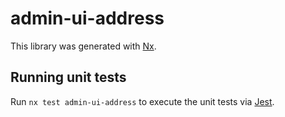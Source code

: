 # admin-ui-address

This library was generated with [Nx](https://nx.dev).

## Running unit tests

Run `nx test admin-ui-address` to execute the unit tests via [Jest](https://jestjs.io).
